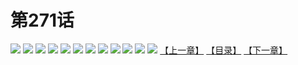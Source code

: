 # 第271话
![](https://mao.mhtupian.com/uploads/img/7563/327119/001.jpg)
![](https://mao.mhtupian.com/uploads/img/7563/327119/002.jpg)
![](https://mao.mhtupian.com/uploads/img/7563/327119/003.jpg)
![](https://mao.mhtupian.com/uploads/img/7563/327119/004.jpg)
![](https://mao.mhtupian.com/uploads/img/7563/327119/005.jpg)
![](https://mao.mhtupian.com/uploads/img/7563/327119/006.jpg)
![](https://mao.mhtupian.com/uploads/img/7563/327119/007.jpg)
![](https://mao.mhtupian.com/uploads/img/7563/327119/008.jpg)
![](https://mao.mhtupian.com/uploads/img/7563/327119/009.jpg)
![](https://mao.mhtupian.com/uploads/img/7563/327119/010.jpg)
![](https://mao.mhtupian.com/uploads/img/7563/327119/011.jpg)
![](https://mao.mhtupian.com/uploads/img/7563/327119/012.jpg)
[【上一章】](./11.md)
[【目录】](./READMD.md)
[【下一章】](./13.md)
